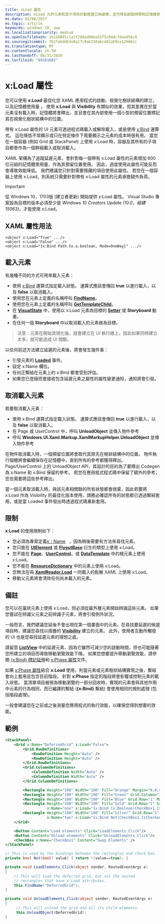 ```yaml
---
title: xLoad 屬性
description: xLoad 允許元素和其子項目的動態建立與破壞，並可降低啟動時間和記憶體使用量。
ms.date: 02/08/2017
ms.topic: article
keywords: windows 10, uwp
ms.localizationpriority: medium
ms.openlocfilehash: 1b110091c1a1f208ad06ea52f5c84dc7daad56c0
ms.sourcegitcommit: 7b2febddb3e8a17c9ab158abcdd2a59ce126661c
ms.translationtype: MT
ms.contentlocale: zh-TW
ms.lasthandoff: 08/31/2020
ms.locfileid: "89161682"
---
```

# <a name="xload-attribute"></a>x:Load 屬性

您可以使用 **x:Load** 最佳化您 XAML 應用程式的啟動、視覺化樹狀結構的建立，以及記憶體使用量 。 使用 **x:Load** 與 **Visibility** 有類似的效果，但其差異在於當元素沒有載入時，記憶體將會釋出，並且會在其內部使用一個小型的預留位置標記其在視覺化樹狀結構中的位置。

帶有 x:Load 屬性的 UI 元素可透過程式碼載入或解除載入，或是使用 [x:Bind](x-bind-markup-extension.md) 運算式。 這在降低不常顯示或只在特定條件下需要顯示之元素的成本時很有用。 當您在一個容器 (例如 Grid 或 StackPanel) 上使用 x:Load 時，容器及其所有的子項目都會作為一個群組載入或取消載入。

XAML 架構為了追蹤延遲元素，會針對每一個帶有 x:Load 屬性的元素增加 600 位元組的記憶體使用量，作為其預留位置使用。 因此，過度使用此屬性可能反而會導致效能降低。 我們建議您只針對需要隱藏的項目使用此屬性。 若您在一個容器上使用 x:Load，則系統只需要針對帶有 x:Load 屬性的元素承擔額外負荷。

> [!IMPORTANT]
> 從 Windows 10，1703版 (建立者更新) 開始提供 x:Load 屬性。 Visual Studio 專案設為目標的版本必須至少是 *Windows 10 Creators Update (10.0，組建 15063)*，才能使用 x:Load。

## <a name="xaml-attribute-usage"></a>XAML 屬性用法

``` syntax
<object x:Load="True" .../>
<object x:Load="False" .../>
<object x:Load="{x:Bind Path.to.a.boolean, Mode=OneWay}" .../>
```

## <a name="loading-elements"></a>載入元素

有幾種不同的方式可用來載入元素：

- 使用 [x:Bind](x-bind-markup-extension.md) 運算式指定載入狀態。 運算式應該會傳回 **true** 以進行載入，以及 **false** 以取消載入。
- 使用您在元素上定義的名稱呼叫 [**FindName**](/uwp/api/windows.ui.xaml.frameworkelement.findname)。
- 使用您在元素上定義的名稱呼叫 [**GetTemplateChild**](/uwp/api/windows.ui.xaml.controls.control.gettemplatechild)。
- 在 [**VisualState**](/uwp/api/Windows.UI.Xaml.VisualState) 中，使用以 x:Load 元素為目標的 [**Setter**](/uwp/api/Windows.UI.Xaml.Setter) 或 **Storyboard** 動畫。
- 在任何一個 **Storyboard** 中以取消載入的元素做為目標。

> 注意：元素在開始具現化後，就會建立在 UI 執行緒上，因此如果同時建立太多，就可能造成 UI 間斷。

以任何前述方法建立延遲的元素後，將會發生幾件事：

- 引發元素的 [**Loaded**](/uwp/api/windows.ui.xaml.frameworkelement.loaded) 事件。
- 設定 x:Name 欄位。
- 任何正繫結在元素上的 x:Bind 都會受到評估。
- 如果您已登錄而會接收包含延遲元素之屬性的屬性變更通知，通知將會引發。

## <a name="unloading-elements"></a>取消載入元素

若要取消載入元素：

- 使用 x:Bind 運算式指定載入狀態。 運算式應該會傳回 **true** 以進行載入，以及 **false** 以取消載入。
- 在 Page 或 UserControl 中，呼叫 **UnloadObject** 並傳入物件參考
- 呼叫 **Windows.UI.Xaml.Markup.XamlMarkupHelper.UnloadObject** 並傳入物件參考

在物件取消載入時，一個預留位置將會取代其原先在樹狀結構中的位置。 物件執行個體將會繼續保存在記憶體中，直到所有的參考都獲得釋出。 Page/UserControl 上的 UnloadObject API，其設計的目的為了要釋出 Codegen 為 x:Name 和 x:Bind 保留的參考。 若您在應用程式程式碼中保留了額外的參考，您也需要將這些參考釋出。

當一個元素取消載入時，與該元素相關聯的所有狀態都會捨棄，因此若要將 x:Load 作為 Visibility 的最佳化版本使用，請務必確認所有的狀態都已透過繫結套用，或是當 Loaded 事件發出時透過程式碼重新套用。

## <a name="restrictions"></a>限制

**x:Load** 的使用限制如下：

- 您必須為專案定義[x：Name](x-name-attribute.md)   ，因為稍後需要有方法來尋找元素。
- 您只能在 [**UIElement**](/uwp/api/Windows.UI.Xaml.UIElement) 或 [**FlyoutBase**](/uwp/api/Windows.UI.Xaml.Controls.Primitives.FlyoutBase) 衍生的類型上使用 x:Load。
- 您不能在 [**Page**](/uwp/api/windows.ui.xaml.controls.page)、[**UserControl**](/uwp/api/windows.ui.xaml.controls.usercontrol)，或 [**DataTemplate**](/uwp/api/Windows.UI.Xaml.DataTemplate) 中的根元素上使用 x:Load。
- 您不能在 [**ResourceDictionary**](/uwp/api/Windows.UI.Xaml.ResourceDictionary) 中的元素上使用 x:Load。
- 您無法在與 [**XamlReader.Load**](/uwp/api/windows.ui.xaml.markup.xamlreader.load) 一同載入的鬆散 XAML 上使用 x:Load。
- 移動父元素將會清除任何尚未載入的元素。

## <a name="remarks"></a>備註

您可以在巢狀元素上使用 x:Load，但必須從最外層元素開始辨識這些元素。 如果您嘗試在辨識父元素之前辨識子元素，將會引發例外狀況。

一般而言，我們建議您延後不會出現在第一個畫面中的元素。在尋找要延遲的候選項目時，建議您尋找以摺疊的 [**Visibility**](/uwp/api/windows.ui.xaml.uielement.visibility) 建立的元素。 此外，使用者互動所觸發的 UI 也是您尋找延遲元素的理想之處。

請留意 [**ListView**](/uwp/api/Windows.UI.Xaml.Controls.ListView) 中的延遲元素，因為它雖然可減少您的啟動時間，但也可能隨著您所建立的項目而導致移動瀏覽效能下降。 如果您想要提升移動瀏覽效能，請參閱 [{x:Bind} 標記延伸](x-bind-markup-extension.md)和 [x:Phase 屬性](x-phase-attribute.md)文件。

如果 [x:Phase 屬性](x-phase-attribute.md)結合 **x:Load** 使用，則當元素或元素樹狀結構實現之後，繫結會向上套用且包含目前階段。 針對 **x:Phase** 指定的階段將會影響或控制元素的載入狀態。 當清單項目被視為移動瀏覽的一部分回收時，實現的元素會與其他作用中元素的行為相同，而已編譯的繫結 (**{x:Bind}** 繫結) 會使用相同的規則處理 (包括階段處理)。

一般會建議您在之前或之後測量您應用程式的執行效能，以確保您得到想要的效能。

## <a name="example"></a>範例

```xml
<StackPanel>
    <Grid x:Name="DeferredGrid" x:Load="False">
        <Grid.RowDefinitions>
            <RowDefinition Height="Auto" />
            <RowDefinition Height="Auto" />
        </Grid.RowDefinitions>
        <Grid.ColumnDefinitions>
            <ColumnDefinition Width="Auto" />
            <ColumnDefinition Width="Auto" />
        </Grid.ColumnDefinitions>

        <Rectangle Height="100" Width="100" Fill="Orange" Margin="0,0,4,4"/>
        <Rectangle Height="100" Width="100" Fill="Green" Grid.Column="1" Margin="4,0,0,4"/>
        <Rectangle Height="100" Width="100" Fill="Blue" Grid.Row="1" Margin="0,4,4,0"/>
        <Rectangle Height="100" Width="100" Fill="Gold" Grid.Row="1" Grid.Column="1" Margin="4,4,0,0"
                   x:Name="one" x:Load="{x:Bind (x:Boolean)CheckBox1.IsChecked, Mode=OneWay}"/>
        <Rectangle Height="100" Width="100" Fill="Silver" Grid.Row="1" Grid.Column="1" Margin="4,4,0,0"
                   x:Name="two" x:Load="{x:Bind Not(CheckBox1.IsChecked), Mode=OneWay}"/>
    </Grid>

    <Button Content="Load elements" Click="LoadElements_Click"/>
    <Button Content="Unload elements" Click="UnloadElements_Click"/>
    <CheckBox x:Name="CheckBox1" Content="Swap Elements" />
</StackPanel>
```

```csharp
// This is used by the bindings between the rectangles and check box.
private bool Not(bool? value) { return !(value==true); }

private void LoadElements_Click(object sender, RoutedEventArgs e)
{
    // This will load the deferred grid, but not the nested
    // rectangles that have x:Load attributes.
    this.FindName("DeferredGrid"); 
}

private void UnloadElements_Click(object sender, RoutedEventArgs e)
{
     // This will unload the grid and all its child elements.
     this.UnloadObject(DeferredGrid);
}
```